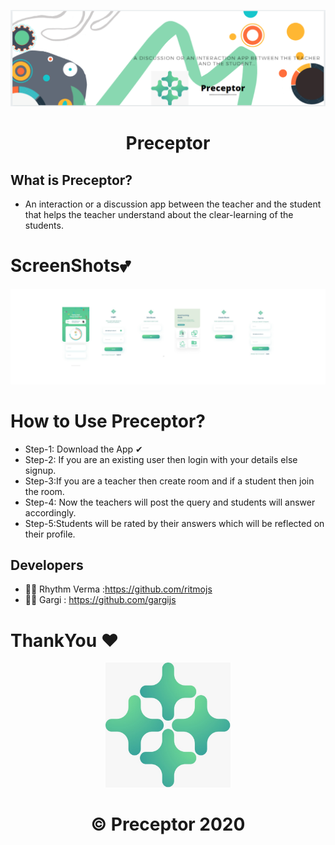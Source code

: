 <p align="center">
  <a>
    <img src="./banner.PNG" width = "1400px"/>
  </a>
</p>
<h1 align="center">
  Preceptor
</h1>

</p>

## What is Preceptor?

- An interaction or a discussion app between the teacher and the student that helps the teacher understand about the clear-learning of the students.

# ScreenShots💕

<p align="center">
  <a>
    <img src="./screenshot.png" width = "1400px"/>
  </a>
</p>

# How to Use Preceptor?

- Step-1: Download the App ✔
- Step-2: If you are an existing user then login with your details else signup.
- Step-3:If you are a teacher then create room and if a student then join the room.
- Step-4: Now the teachers will post the query and students will answer accordingly.
- Step-5:Students will be rated by their answers which will be reflected on their profile.

## Developers

- 🧒🏻 Rhythm Verma :https://github.com/ritmojs
- 👩🏻 Gargi : https://github.com/gargijs

# ThankYou ❤

<p align="center">
<img src="./logo.png" width="200" height ="200">
</p>

<h1 align="center">
   © Preceptor 2020
</h1>
